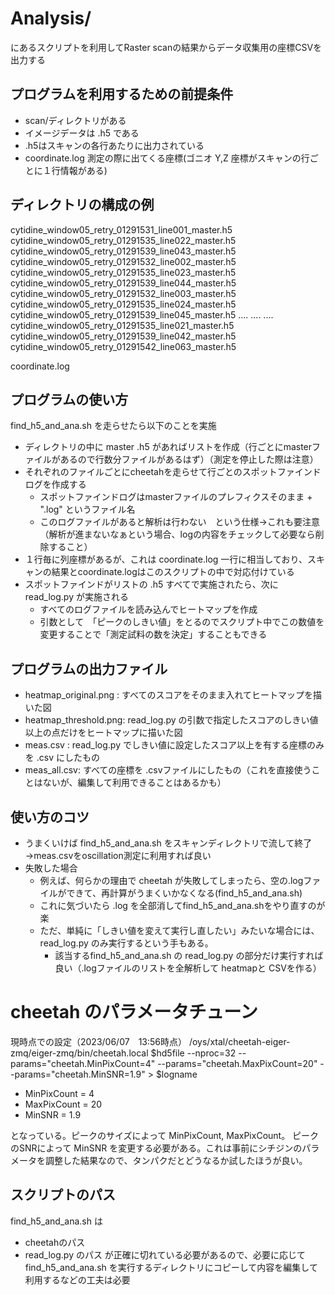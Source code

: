 # Analysis/ 
にあるスクリプトを利用してRaster scanの結果からデータ収集用の座標CSVを出力する
## プログラムを利用するための前提条件
+ scan/ディレクトリがある
+ イメージデータは .h5 である
+ .h5はスキャンの各行あたりに出力されている
+ coordinate.log 測定の際に出てくる座標(ゴニオ Y,Z 座標がスキャンの行ごとに１行情報がある)

## ディレクトリの構成の例
cytidine_window05_retry_01291531_line001_master.h5  cytidine_window05_retry_01291535_line022_master.h5  cytidine_window05_retry_01291539_line043_master.h5
cytidine_window05_retry_01291532_line002_master.h5  cytidine_window05_retry_01291535_line023_master.h5  cytidine_window05_retry_01291539_line044_master.h5
cytidine_window05_retry_01291532_line003_master.h5  cytidine_window05_retry_01291535_line024_master.h5  cytidine_window05_retry_01291539_line045_master.h5
....
....
....
cytidine_window05_retry_01291535_line021_master.h5  cytidine_window05_retry_01291539_line042_master.h5  cytidine_window05_retry_01291542_line063_master.h5

coordinate.log

## プログラムの使い方
find_h5_and_ana.sh を走らせたら以下のことを実施
+ ディレクトリの中に master .h5 があればリストを作成（行ごとにmasterファイルがあるので行数分ファイルがあるはず）（測定を停止した際は注意）
+ それぞれのファイルごとにcheetahを走らせて行ごとのスポットファインドログを作成する
    + スポットファインドログはmasterファイルのプレフィクスそのまま + ".log" というファイル名
    + このログファイルがあると解析は行わない　という仕様→これも要注意（解析が進まないなぁという場合、logの内容をチェックして必要なら削除すること）
+ １行毎に列座標があるが、これは coordinate.log 一行に相当しており、スキャンの結果とcoordinate.logはこのスクリプトの中で対応付けている
+ スポットファインドがリストの .h5 すべてで実施されたら、次に read_log.py が実施される
    + すべてのログファイルを読み込んでヒートマップを作成
    + 引数として　「ピークのしきい値」をとるのでスクリプト中でこの数値を変更することで「測定試料の数を決定」することもできる

## プログラムの出力ファイル
+ heatmap_original.png : すべてのスコアをそのまま入れてヒートマップを描いた図
+ heatmap_threshold.png: read_log.py の引数で指定したスコアのしきい値以上の点だけをヒートマップに描いた図
+ meas.csv : read_log.py でしきい値に設定したスコア以上を有する座標のみを .csv にしたもの
+ meas_all.csv: すべての座標を .csvファイルにしたもの（これを直接使うことはないが、編集して利用できることはあるかも）

## 使い方のコツ
+ うまくいけば find_h5_and_ana.sh をスキャンディレクトリで流して終了→meas.csvをoscillation測定に利用すれば良い
+ 失敗した場合
    + 例えば、何らかの理由で cheetah が失敗してしまったら、空の.logファイルができて、再計算がうまくいかなくなる(find_h5_and_ana.sh)
    + これに気づいたら .log を全部消してfind_h5_and_ana.shをやり直すのが楽
    + ただ、単純に「しきい値を変えて実行し直したい」みたいな場合には、read_log.py のみ実行するという手もある。
        + 該当するfind_h5_and_ana.sh の read_log.py の部分だけ実行すれば良い（.logファイルのリストを全解析して heatmapと CSVを作る）

# cheetah のパラメータチューン
現時点での設定（2023/06/07　13:56時点）
/oys/xtal/cheetah-eiger-zmq/eiger-zmq/bin/cheetah.local $hd5file --nproc=32 --params="cheetah.MinPixCount=4" --params="cheetah.MaxPixCount=20" --params="cheetah.MinSNR=1.9" > $logname

+ MinPixCount = 4
+ MaxPixCount = 20
+ MinSNR = 1.9

となっている。ピークのサイズによって MinPixCount, MaxPixCount。
ピークのSNRによって MinSNR を変更する必要がある。これは事前にシチジンのパラメータを調整した結果なので、タンパクだとどうなるか試したほうが良い。

## スクリプトのパス
find_h5_and_ana.sh は
+ cheetahのパス
+ read_log.py のパス
が正確に切れている必要があるので、必要に応じて find_h5_and_ana.sh を実行するディレクトリにコピーして内容を編集して利用するなどの工夫は必要